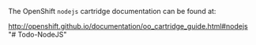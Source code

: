 The OpenShift `nodejs` cartridge documentation can be found at:

http://openshift.github.io/documentation/oo_cartridge_guide.html#nodejs
"# Todo-NodeJS" 

